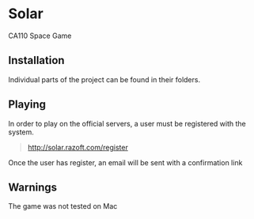 # Solar # 
CA110 Space Game

## Installation ##

Individual parts of the project can be found in their folders.


## Playing ##
In order to play on the official servers, a user must be registered with the system.

> http://solar.razoft.com/register

Once the user has register, an email will be sent with a confirmation link

## Warnings ##
The game was not tested on Mac
